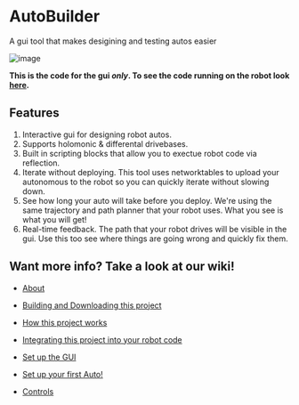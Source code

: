 # AutoBuilder
A gui tool that makes desigining and testing autos easier

![image](https://user-images.githubusercontent.com/59785640/149383948-6ea7169f-2ebd-47ba-807d-9e4fc47ca578.png)

**This is the code for the gui _only_. To see the code running on the robot look [here](https://github.com/FRC3476/AutoBuilder-RobotSide).**

## Features
1. Interactive gui for designing robot autos.
2. Supports holomonic & differental drivebases.
3. Built in scripting blocks that allow you to exectue robot code via reflection.
4. Iterate without deploying. This tool uses networktables to upload your autonomous to the robot so you can quickly iterate without slowing down.
5. See how long your auto will take before you deploy. We're using the same trajectory and path planner that your robot uses. What you see is what you will get!
6. Real-time feedback. The path that your robot drives will be visible in the gui. Use this too see where things are going wrong and quickly fix them.


## Want more info? Take a look at our wiki!
- [About](https://github.com/FRC3476/AutoBuilder/wiki/About)

- [Building and Downloading this project](https://github.com/FRC3476/AutoBuilder/wiki/Building-and-Downloading-this-project)

- [How this project works](https://github.com/FRC3476/AutoBuilder/wiki/How-this-project-works)

- [Integrating this project into your robot code](https://github.com/FRC3476/AutoBuilder/wiki/Integrating-this-project-into-your-robot-code)

- [Set up the GUI](https://github.com/FRC3476/AutoBuilder/wiki/Set-up-the-GUI)

- [Set up your first Auto!](https://github.com/FRC3476/AutoBuilder/wiki/Create-your-first-Auto!)

- [Controls](https://github.com/FRC3476/AutoBuilder/wiki/Controls)
